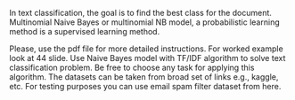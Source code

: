 In text classification, the goal is to find the best class for the document.
Multinomial Naive Bayes or multinomial NB model, a probabilistic learning method is a supervised learning method.

Please, use the pdf file for more detailed instructions. For worked example look at 44 slide.
Use Naive Bayes model with TF/IDF algorithm to solve text classification problem. Be free to choose any task for applying this algorithm.
The datasets can be taken from broad set of links e.g., kaggle, etc.
For testing purposes you can use email spam filter dataset from here.
